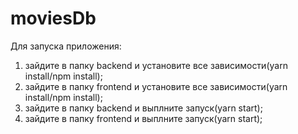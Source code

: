 # moviesDb
Для запуска приложения:
1) зайдите в папку backend и установите все зависимости(yarn install/npm install);
2) зайдите в папку frontend и установите все зависимости(yarn install/npm install);
3) зайдите в папку backend и выплните запуск(yarn start);
4) зайдите в папку frontend и выплните запуск(yarn start);
